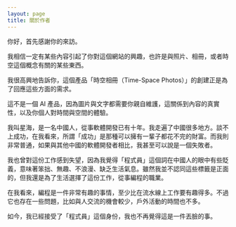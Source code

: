 ```yaml
---
layout: page
title: 關於作者
---
```


你好，首先感謝你的來訪。

我相信一定有某些內容引起了你對這個網站的興趣，也許是與照片、相冊，或者時空這個概念有關的某些東西。

我很高興地告訴你，這個產品「時空相冊（Time-Space Photos）」的創建正是為了回應這些方面的需求。

這不是一個 AI 產品，因為圖片與文字都需要你親自維護，這關係到內容的真實性，以及你個人對時間與空間的體驗。

我叫星海，是一名中國人，從事軟體開發已有十年。我走遍了中國很多地方。談不上成功，在我看來，所謂「成功」是那種可以擁有一輩子都花不完的財富。而我則非常普通，如果與其他中國的軟體開發者相比，我甚至可以說是一個失敗者。

我也曾對這份工作感到失望，因為我覺得「程式員」這個詞在中國人的眼中有些貶義，意味著笨拙、無趣、不浪漫、缺乏生活氣息。雖然我並不認同這些標籤是正面的，但我還是為了生活選擇了這份工作，從事編程的職業。

在我看來，編程是一件非常有趣的事情，至少比在流水線上工作要有趣得多。不過它也存在一些問題，比如與人交流的機會較少，戶外活動的時間也不多。

如今，我已經接受了「程式員」這個身份，我也不再覺得這是一件丟臉的事。
